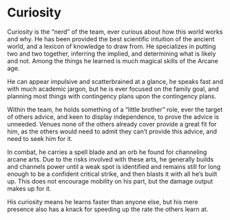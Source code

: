 # Curiosity

Curiosity is the “nerd” of the team, ever curious about how this world works and why. He has been provided the best scientific intuition of the ancient world, and a lexicon of knowledge to draw from. He specializes in putting two and two together, inferring the implied, and determining what is likely and not. Among the things he learned is much magical skills of the Arcane age.

He can appear impulsive and scatterbrained at a glance, he speaks fast and with much academic jargon, but he is ever focused on the family goal, and planning most things with contingency plans upon the contingency plans.

Within the team, he holds something of a “little brother” role, ever the target of others advice, and keen to display independence, to prove the advice is unneeded. Venues none of the others already cover provide a great fit for him, as the others would need to admit they can’t provide this advice, and need to seek him for it.

In combat, he carries a spell blade and an orb he found for channeling arcane arts. Due to the risks involved with these arts, he generally builds and channels power until a weak spot is identified and remains still for long enough to be a confident critical strike, and then blasts it with all he’s built up. This does not encourage mobility on his part, but the damage output makes up for it.

His curiosity means he learns faster than anyone else, but his mere presence also has a knack for speeding up the rate the others learn at.
